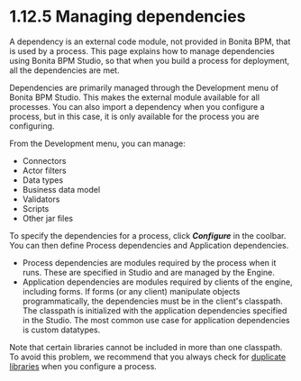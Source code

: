 # 1.12.5 Managing dependencies

A dependency is an external code module, not provided in Bonita BPM, that is used by a process. This page explains how to manage dependencies using
Bonita BPM Studio, so that when you build a process for deployment, all the dependencies are met.


Dependencies are primarily managed through the Development menu of Bonita BPM Studio. This makes the external module available for all processes. 
You can also import a dependency when you configure a process, but in this case, it is only available for the process you are configuring.


From the Development menu, you can manage:

* Connectors
* Actor filters
* Data types
* Business data model
* Validators
* Scripts
* Other jar files

To specify the dependencies for a process, click **_Configure_** in the coolbar. You can then define Process dependencies and Application dependencies.

* Process dependencies are modules required by the process when it runs. These are specified in Studio and are managed by the Engine. 
* Application dependencies are modules required by clients of the engine, including forms. 
If forms (or any client) manipulate objects programmatically, the dependencies must be in the client's classpath. 
The classpath is initialized with the application dependencies specified in the Studio. The most common use case for application dependencies is custom datatypes.

Note that certain libraries cannot be included in more than one classpath. To avoid this problem, we recommend that you always check for [duplicate libraries](/manage-jar-files.md#duplicate_libraries) when you configure a process.